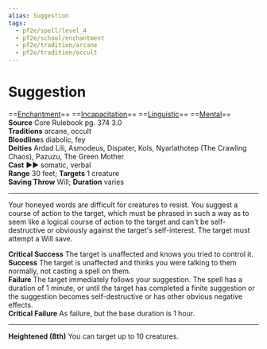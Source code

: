 ```yaml
---
alias: Suggestion
tags:
  - pf2e/spell/level_4
  - pf2e/school/enchantment
  - pf2e/tradition/arcane
  - pf2e/tradition/occult
---
```


# Suggestion

==[Enchantment](Enchantment.md)== ==[Incapacitation](Incapacitation.md)== ==[Linguistic](Linguistic.md)== ==[Mental](Mental.md)==  
__Source__ Core Rulebook pg. 374 3.0  
**Traditions** arcane, occult  
**Bloodline**s diabolic, fey  
**Deities** Ardad Lili, Asmodeus, Dispater, Kols, Nyarlathotep (The Crawling Chaos), Pazuzu, The Green Mother  
**Cast** ►► somatic, verbal  
**Range** 30 feet; **Targets** 1 creature  
**Saving Throw** Will; **Duration** varies

---

Your honeyed words are difficult for creatures to resist. You suggest a course of action to the target, which must be phrased in such a way as to seem like a logical course of action to the target and can't be self-destructive or obviously against the target's self-interest. The target must attempt a Will save.

**Critical Success** The target is unaffected and knows you tried to control it.  
**Success** The target is unaffected and thinks you were talking to them normally, not casting a spell on them.  
**Failure** The target immediately follows your suggestion. The spell has a duration of 1 minute, or until the target has completed a finite suggestion or the suggestion becomes self-destructive or has other obvious negative effects.  
**Critical Failure** As failure, but the base duration is 1 hour.

<hr>

**Heightened (8th)** You can target up to 10 creatures.
